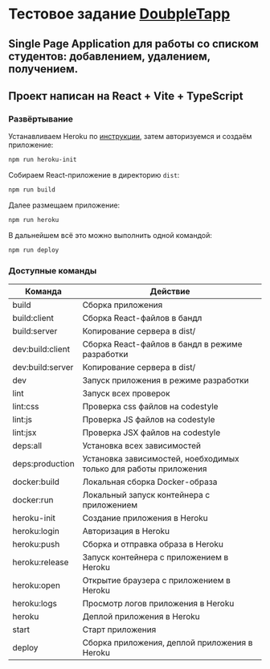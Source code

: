 # Тестовое задание <a href="https://doubletapp.ai/">DoubpleTapp</a>

## Single Page Application для работы со списком студентов: добавлением, удалением, получением. 
## Проект написан на React + Vite + TypeScript


### Развёртывание

Устанавливаем Heroku по [инструкции](https://devcenter.heroku.com/articles/heroku-cli), затем авторизуемся и создаём приложение:
```sh
npm run heroku-init
```

Собираем React-приложение в директорию `dist`:
```sh
npm run build
```

Далее размещаем приложение:
```sh
npm run heroku
```

В дальнейшем всё это можно выполнить одной командой:
```sh
npm run deploy
```

### Доступные команды

| Команда | Действие |
| ------------- | ------------- |
| build | Сборка приложения |
| build:client | Сборка React-файлов в бандл |
| build:server | Копирование сервера в dist/ |
| dev:build:client | Сборка React-файлов в бандл в режиме разработки |
| dev:build:server | Копирование сервера в dist/ |
| dev | Запуск приложения в режиме разработки |
| lint | Запуск всех проверок |
| lint:css | Проверка css файлов на codestyle |
| lint:js | Проверка JS файлов на codestyle |
| lint:jsx | Проверка JSX файлов на codestyle |
| deps:all | Установка всех зависимостей |
| deps:production | Установка зависимостей, ноебходимых только для работы приложения |
| docker:build | Локальная сборка Docker-образа |
| docker:run | Локальный запуск контейнера с приложением |
| heroku-init | Создание приложения в Heroku |
| heroku:login | Авторизация в Heroku |
| heroku:push | Сборка и отправка образа в Heroku |
| heroku:release | Запуск контейнера с приложением в Heroku |
| heroku:open | Открытие браузера с приложением в Heroku |
| heroku:logs | Просмотр логов приложения в Heroku |
| heroku | Деплой приложения в Heroku |
| start | Старт приложения |
| deploy | Сборка приложения, деплой приложения в Heroku |
